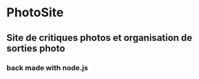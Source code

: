 # PhotoSite

## Site de critiques photos et organisation de sorties photo

### back made with node.js
